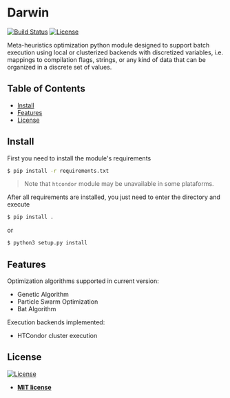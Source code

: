 # Darwin
[![Build Status](http://img.shields.io/travis/badges/badgerbadgerbadger.svg?style=flat-square)](https://travis-ci.org/badges/badgerbadgerbadger) [![License](http://img.shields.io/:license-mit-blue.svg?style=flat-square)](http://badges.mit-license.org)

Meta-heuristics optimization python module designed to support batch execution using local or clusterized backends with discretized variables, i.e. mappings to compilation flags, strings, or any kind of data that can be organized in a discrete set of values.

## Table of Contents
- [Install](#install)
- [Features](#features)
- [License](#license)

## Install
First you need to install the module's requirements
```bash 
$ pip install -r requirements.txt
```
> Note that `htcondor` module may be unavailable in some plataforms.

After all requirements are installed, you just need to enter the directory and execute
```bash
$ pip install .
```
or 
```bash
$ python3 setup.py install
```
## Features
Optimization algorithms supported in current version:
- Genetic Algorithm
- Particle Swarm Optimization
- Bat Algorithm

Execution backends implemented:
- HTCondor cluster execution

## License

[![License](http://img.shields.io/:license-mit-blue.svg?style=flat-square)](http://badges.mit-license.org)

- **[MIT license](http://opensource.org/licenses/mit-license.php)**
